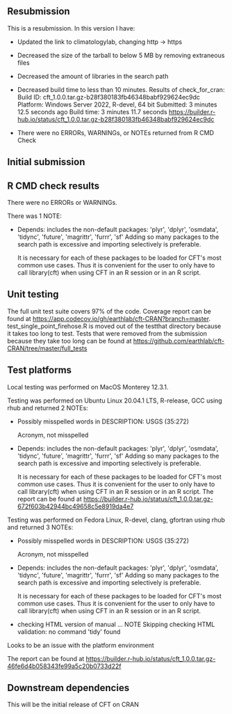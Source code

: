 ## Resubmission
This is a resubmission. In this version I have:

* Updated the link to climatologylab, changing http -> https

* Decreased the size of the tarball to below 5 MB by removing extraneous files

* Decreased the amount of libraries in the search path 

* Decreased build time to less than 10 minutes. Results of check_for_cran:
  Build ID:	cft_1.0.0.tar.gz-b28f380183fb46348babf929624ec9dc
  Platform:	Windows Server 2022, R-devel, 64 bit
  Submitted:	3 minutes 12.5 seconds ago
  Build time:	3 minutes 11.7 seconds
  https://builder.r-hub.io/status/cft_1.0.0.tar.gz-b28f380183fb46348babf929624ec9dc
  
* There were no ERRORs, WARNINGs, or NOTEs returned from R CMD Check


## Initial submission

## R CMD check results
There were no ERRORs or WARNINGs. 

There was 1 NOTE:

* Depends: includes the non-default packages:
    'plyr', 'dplyr', 'osmdata', 'tidync', 'future', 'magrittr', 'furrr',
    'sf'
  Adding so many packages to the search path is excessive and importing
  selectively is preferable.
  
  It is necessary for each of these packages to be loaded for CFT's 
  most common use cases. Thus it is convenient for the user to
  only have to call library(cft) when using CFT in an R session or in an 
  R script.
  
## Unit testing
The full unit test suite covers 97% of the code. Coverage report can be found 
at https://app.codecov.io/gh/earthlab/cft-CRAN?branch=master. 
test_single_point_firehose.R is moved out of the testthat directory because it 
takes too long to test. Tests that were removed from the submission because they
take too long can be found at 
https://github.com/earthlab/cft-CRAN/tree/master/full_tests

## Test platforms
Local testing was performed on MacOS Monterey 12.3.1. 

Testing was performed
on Ubuntu Linux 20.04.1 LTS, R-release, GCC using rhub and returned 2 NOTEs:

* Possibly misspelled words in DESCRIPTION:
  USGS (35:272)
  
  Acronym, not misspelled
  
* Depends: includes the non-default packages:
    'plyr', 'dplyr', 'osmdata', 'tidync', 'future', 'magrittr', 'furrr',
    'sf'
  Adding so many packages to the search path is excessive and importing
  selectively is preferable.
  
  It is necessary for each of these packages to be loaded for CFT's 
  most common use cases. Thus it is convenient for the user to
  only have to call library(cft) when using CFT in an R session or in an 
  R script.
The report can be found at 
https://builder.r-hub.io/status/cft_1.0.0.tar.gz-672f603b42944bc49658c5e8919da4e7

Testing was performed
on Fedora Linux, R-devel, clang, gfortran using rhub and returned 3 NOTEs:

* Possibly misspelled words in DESCRIPTION:
  USGS (35:272)
  
  Acronym, not misspelled
  
* Depends: includes the non-default packages:
    'plyr', 'dplyr', 'osmdata', 'tidync', 'future', 'magrittr', 'furrr',
    'sf'
  Adding so many packages to the search path is excessive and importing
  selectively is preferable.
  
  It is necessary for each of these packages to be loaded for CFT's 
  most common use cases. Thus it is convenient for the user to
  only have to call library(cft) when using CFT in an R session or in an 
  R script.

* checking HTML version of manual ... NOTE
Skipping checking HTML validation: no command 'tidy' found

Looks to be an issue with the platform environment

The report can be found at 
https://builder.r-hub.io/status/cft_1.0.0.tar.gz-46fe6d4b058343fe99a5c20b0733d22f


## Downstream dependencies
This will be the initial release of CFT on CRAN